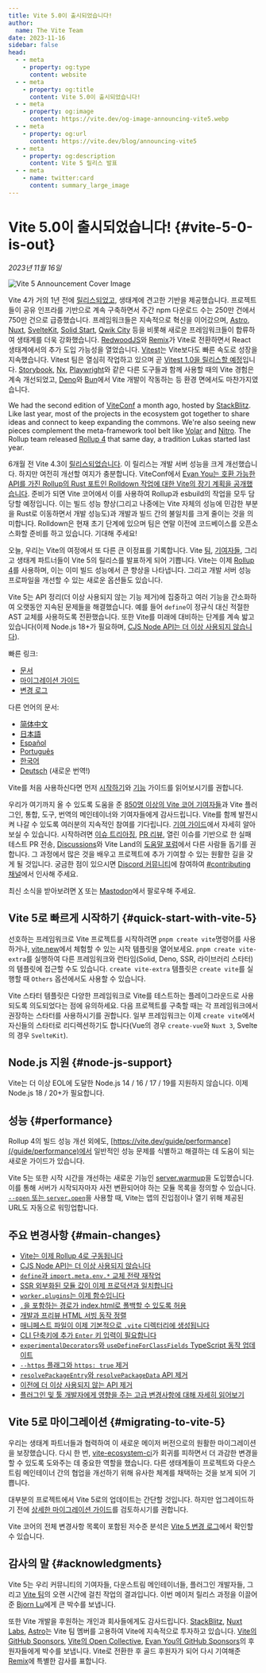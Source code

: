 ```yaml
---
title: Vite 5.0이 출시되었습니다!
author:
  name: The Vite Team
date: 2023-11-16
sidebar: false
head:
  - - meta
    - property: og:type
      content: website
  - - meta
    - property: og:title
      content: Vite 5.0이 출시되었습니다!
  - - meta
    - property: og:image
      content: https://vite.dev/og-image-announcing-vite5.webp
  - - meta
    - property: og:url
      content: https://vite.dev/blog/announcing-vite5
  - - meta
    - property: og:description
      content: Vite 5 릴리스 발표
  - - meta
    - name: twitter:card
      content: summary_large_image
---
```


# Vite 5.0이 출시되었습니다! {#vite-5-0-is-out}

_2023년 11월 16일_

![Vite 5 Announcement Cover Image](/og-image-announcing-vite5.webp)

Vite 4가 거의 1년 전에 [릴리스되었고](./announcing-vite4.md), 생태계에 견고한 기반을 제공했습니다. 프로젝트들이 공유 인프라를 기반으로 계속 구축하면서 주간 npm 다운로드 수는 250만 건에서 750만 건으로 급증했습니다. 프레임워크들은 지속적으로 혁신을 이어갔으며, [Astro](https://astro.build/), [Nuxt](https://nuxt.com/), [SvelteKit](https://kit.svelte.dev/), [Solid Start](https://www.solidjs.com/blog/introducing-solidstart), [Qwik City](https://qwik.builder.io/qwikcity/overview/) 등을 비롯해 새로운 프레임워크들이 합류하여 생태계를 더욱 강화했습니다. [RedwoodJS](https://redwoodjs.com/)와 [Remix](https://remix.run/)가 Vite로 전환하면서 React 생태계에서의 추가 도입 가능성을 열었습니다. [Vitest](https://vitest.dev)는 Vite보다도 빠른 속도로 성장을 지속했습니다. Vitest 팀은 열심히 작업하고 있으며 곧 [Vitest 1.0을 릴리스할 예정](https://github.com/vitest-dev/vitest/issues/3596)입니다. [Storybook](https://storybook.js.org), [Nx](https://nx.dev), [Playwright](https://playwright.dev)와 같은 다른 도구들과 함께 사용할 때의 Vite 경험은 계속 개선되었고, [Deno](https://deno.com)와 [Bun](https://bun.sh)에서 Vite 개발이 작동하는 등 환경 면에서도 마찬가지였습니다.

We had the second edition of [ViteConf](https://viteconf.org/23/replay) a month ago, hosted by [StackBlitz](https://stackblitz.com). Like last year, most of the projects in the ecosystem got together to share ideas and connect to keep expanding the commons. We're also seeing new pieces complement the meta-framework tool belt like [Volar](https://volarjs.dev/) and [Nitro](https://nitro.build/). The Rollup team released [Rollup 4](https://rollupjs.org) that same day, a tradition Lukas started last year.

6개월 전 Vite 4.3이 [릴리스되었습니다](./announcing-vite4.md). 이 릴리스는 개발 서버 성능을 크게 개선했습니다. 하지만 여전히 개선할 여지가 충분합니다. ViteConf에서 [Evan You는 호환 가능한 API를 가진 Rollup의 Rust 포트인 Rolldown 작업에 대한 Vite의 장기 계획을 공개했습니다](https://www.youtube.com/watch?v=hrdwQHoAp0M). 준비가 되면 Vite 코어에서 이를 사용하여 Rollup과 esbuild의 작업을 모두 담당할 예정입니다. 이는 빌드 성능 향상(그리고 나중에는 Vite 자체의 성능에 민감한 부분을 Rust로 이동하면서 개발 성능도)과 개발과 빌드 간의 불일치를 크게 줄이는 것을 의미합니다. Rolldown은 현재 초기 단계에 있으며 팀은 연말 이전에 코드베이스를 오픈소스화할 준비를 하고 있습니다. 기대해 주세요!

오늘, 우리는 Vite의 여정에서 또 다른 큰 이정표를 기록합니다. Vite [팀](/team), [기여자들](https://github.com/vitejs/vite/graphs/contributors), 그리고 생태계 파트너들이 Vite 5의 릴리스를 발표하게 되어 기쁩니다. Vite는 이제 [Rollup 4](https://github.com/vitejs/vite/pull/14508)를 사용하며, 이는 이미 빌드 성능에서 큰 향상을 나타냅니다. 그리고 개발 서버 성능 프로파일을 개선할 수 있는 새로운 옵션들도 있습니다.

Vite 5는 API 정리(더 이상 사용되지 않는 기능 제거)에 집중하고 여러 기능을 간소화하여 오랫동안 지속된 문제들을 해결했습니다. 예를 들어 `define`이 정규식 대신 적절한 AST 교체를 사용하도록 전환했습니다. 또한 Vite를 미래에 대비하는 단계를 계속 밟고 있습니다(이제 Node.js 18+가 필요하며, [CJS Node API는 더 이상 사용되지 않습니다](/guide/migration#deprecate-cjs-node-api)).

빠른 링크:

- [문서](/)
- [마이그레이션 가이드](/guide/migration)
- [변경 로그](https://github.com/vitejs/vite/blob/main/packages/vite/CHANGELOG.md#500-2023-11-16)

다른 언어의 문서:

- [简体中文](https://cn.vite.dev/)
- [日本語](https://ja.vite.dev/)
- [Español](https://es.vite.dev/)
- [Português](https://pt.vite.dev/)
- [한국어](https://ko.vite.dev/)
- [Deutsch](https://de.vite.dev/) (새로운 번역!)

Vite를 처음 사용하신다면 먼저 [시작하기](/guide/)와 [기능](/guide/features) 가이드를 읽어보시기를 권합니다.

우리가 여기까지 올 수 있도록 도움을 준 [850명 이상의 Vite 코어 기여자들](https://github.com/vitejs/vite/graphs/contributors)과 Vite 플러그인, 통합, 도구, 번역의 메인테이너와 기여자들에게 감사드립니다. Vite를 함께 발전시켜 나갈 수 있도록 여러분의 지속적인 참여를 기다립니다. [기여 가이드](https://github.com/vitejs/vite/blob/main/CONTRIBUTING.md)에서 자세히 알아보실 수 있습니다. 시작하려면 [이슈 트리아징](https://github.com/vitejs/vite/issues), [PR 리뷰](https://github.com/vitejs/vite/pulls), 열린 이슈를 기반으로 한 실패 테스트 PR 전송, [Discussions](https://github.com/vitejs/vite/discussions)와 Vite Land의 [도움말 포럼](https://discord.com/channels/804011606160703521/1019670660856942652)에서 다른 사람들 돕기를 권합니다. 그 과정에서 많은 것을 배우고 프로젝트에 추가 기여할 수 있는 원활한 길을 갖게 될 것입니다. 궁금한 점이 있으시면 [Discord 커뮤니티](http://chat.vite.dev/)에 참여하여 [#contributing 채널](https://discord.com/channels/804011606160703521/804439875226173480)에서 인사해 주세요.

최신 소식을 받아보려면 [X](https://twitter.com/vite_js) 또는 [Mastodon](https://webtoo.ls/@vite)에서 팔로우해 주세요.

## Vite 5로 빠르게 시작하기 {#quick-start-with-vite-5}

선호하는 프레임워크로 Vite 프로젝트를 시작하려면 `pnpm create vite`명령어를 사용하거나, [vite.new](https://vite.new)에서  체험할 수 있는 시작 템플릿을 열어보세요. `pnpm create vite-extra`를 실행하여 다른 프레임워크와 런타임(Solid, Deno, SSR, 라이브러리 스타터)의 템플릿에 접근할 수도 있습니다. `create vite-extra` 템플릿은 `create vite`를 실행할 때 `Others` 옵션에서도 사용할 수 있습니다.

Vite 스타터 템플릿은 다양한 프레임워크로 Vite를 테스트하는 플레이그라운드로 사용되도록 의도되었다는 점에 유의하세요. 다음 프로젝트를 구축할 때는 각 프레임워크에서 권장하는 스타터를 사용하시기를 권합니다. 일부 프레임워크는 이제 `create vite`에서 자신들의 스타터로 리디렉션하기도 합니다(Vue의 경우 `create-vue`와 `Nuxt 3`, Svelte의 경우 `SvelteKit`).

## Node.js 지원 {#node-js-support}

Vite는 더 이상 EOL에 도달한 Node.js 14 / 16 / 17 / 19를 지원하지 않습니다. 이제 Node.js 18 / 20+가 필요합니다.

## 성능 {#performance}

Rollup 4의 빌드 성능 개선 외에도, [https://vite.dev/guide/performance](/guide/performance)에서 일반적인 성능 문제를 식별하고 해결하는 데 도움이 되는 새로운 가이드가 있습니다.

Vite 5는 또한 시작 시간을 개선하는 새로운 기능인 [server.warmup](/guide/performance.html#warm-up-frequently-used-files)을 도입했습니다. 이를 통해 서버가 시작되자마자 사전 변환되어야 하는 모듈 목록을 정의할 수 있습니다. [`--open` 또는 `server.open`](/config/server-options.html#server-open)을 사용할 때, Vite는 앱의 진입점이나 열기 위해 제공된 URL도 자동으로 워밍업합니다.

## 주요 변경사항 {#main-changes}

- [Vite는 이제 Rollup 4로 구동됩니다](/guide/migration#rollup-4)
- [CJS Node API는 더 이상 사용되지 않습니다](/guide/migration#deprecate-cjs-node-api)
- [`define`과 `import.meta.env.*` 교체 전략 재작업](/guide/migration#rework-define-and-import-meta-env-replacement-strategy)
- [SSR 외부화된 모듈 값이 이제 프로덕션과 일치합니다](/guide/migration#ssr-externalized-modules-value-now-matches-production)
- [`worker.plugins`는 이제 함수입니다](/guide/migration#worker-plugins-is-now-a-function)
- [`.`을 포함하는 경로가 index.html로 폴백할 수 있도록 허용](/guide/migration#allow-path-containing-to-fallback-to-index-html)
- [개발과 프리뷰 HTML 서빙 동작 정렬](/guide/migration#align-dev-and-preview-html-serving-behaviour)
- [매니페스트 파일이 이제 기본적으로 `.vite` 디렉터리에 생성됩니다](/guide/migration#manifest-files-are-now-generated-in-vite-directory-by-default)
- [CLI 단축키에 추가 `Enter` 키 입력이 필요합니다](/guide/migration#cli-shortcuts-require-an-additional-enter-press)
- [`experimentalDecorators`와 `useDefineForClassFields` TypeScript 동작 업데이트](/guide/migration#update-experimentaldecorators-and-usedefineforclassfields-typescript-behaviour)
- [`--https` 플래그와 `https: true` 제거](/guide/migration#remove-https-flag-and-https-true)
- [`resolvePackageEntry`와 `resolvePackageData` API 제거](/guide/migration#remove-resolvepackageentry-and-resolvepackagedata-apis)
- [이전에 더 이상 사용되지 않는 API 제거](/guide/migration#removed-deprecated-apis)
- [플러그인 및 툴 개발자에게 영향을 주는 고급 변경사항에 대해 자세히 읽어보기](/guide/migration#advanced)

## Vite 5로 마이그레이션 {#migrating-to-vite-5}

우리는 생태계 파트너들과 협력하여 이 새로운 메이저 버전으로의 원활한 마이그레이션을 보장했습니다. 다시 한 번, [vite-ecosystem-ci](https://www.youtube.com/watch?v=7L4I4lDzO48)가 회귀를 피하면서 더 과감한 변경을 할 수 있도록 도와주는 데 중요한 역할을 했습니다. 다른 생태계들이 프로젝트와 다운스트림 메인테이너 간의 협업을 개선하기 위해 유사한 체계를 채택하는 것을 보게 되어 기쁩니다.

대부분의 프로젝트에서 Vite 5로의 업데이트는 간단할 것입니다. 하지만 업그레이드하기 전에 [상세한 마이그레이션 가이드](/guide/migration)를 검토하시기를 권합니다.

Vite 코어의 전체 변경사항 목록이 포함된 저수준 분석은 [Vite 5 변경 로그](https://github.com/vitejs/vite/blob/main/packages/vite/CHANGELOG.md#500-2023-11-16)에서 확인할 수 있습니다.

## 감사의 말 {#acknowledgments}

Vite 5는 우리 커뮤니티의 기여자들, 다운스트림 메인테이너들, 플러그인 개발자들, 그리고 [Vite 팀](/team)의 오랜 시간에 걸친 작업의 결과입니다. 이번 메이저 릴리스 과정을 이끌어준 [Bjorn Lu](https://twitter.com/bluwyoo)에게 큰 박수를 보냅니다.

또한 Vite 개발을 후원하는 개인과 회사들에게도 감사드립니다. [StackBlitz](https://stackblitz.com/), [Nuxt Labs](https://nuxtlabs.com/), [Astro](https://astro.build)는 Vite 팀 멤버를 고용하여 Vite에 지속적으로 투자하고 있습니다. [Vite의 GitHub Sponsors](https://github.com/sponsors/vitejs), [Vite의 Open Collective](https://opencollective.com/vite), [Evan You의 GitHub Sponsors](https://github.com/sponsors/yyx990803)의 후원자들에게 박수를 보냅니다. Vite로 전환한 후 골드 후원자가 되어 다시 기여해준 [Remix](https://remix.run/)에 특별한 감사를 표합니다.